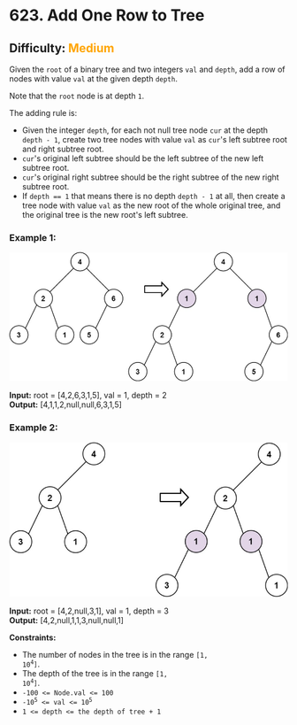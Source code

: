 # 623. Add One Row to Tree

## Difficulty: <span style="color: orange;" >Medium</span>

Given the `root` of a binary tree and two integers `val` and `depth`, add a row of nodes with value `val` at the given depth `depth`.

Note that the `root` node is at depth `1`.

The adding rule is:

- Given the integer `depth`, for each not null tree node `cur` at the depth `depth - 1`, create two tree nodes with value `val` as `cur`'s left subtree root and right subtree root.
- `cur`'s original left subtree should be the left subtree of the new left subtree root.
- `cur`'s original right subtree should be the right subtree of the new right subtree root.
- If `depth == 1` that means there is no depth `depth - 1` at all, then create a tree node with value `val` as the new root of the whole original tree, and the original tree is the new root's left subtree.

### Example 1:

![alt text](image.png)

**Input:** root = [4,2,6,3,1,5], val = 1, depth = 2 \
**Output:** [4,1,1,2,null,null,6,3,1,5]

### Example 2:

![alt text](image-1.png)

**Input:** root = [4,2,null,3,1], val = 1, depth = 3 \
**Output:** [4,2,null,1,1,3,null,null,1]

**Constraints:**

- The number of nodes in the tree is in the range <code>[1, 10<sup>4</sup>]</code>.
- The depth of the tree is in the range <code>[1, 10<sup>4</sup>]</code>.
- `-100 <= Node.val <= 100`
- <code>-10<sup>5</sup> <= val <= 10<sup>5</sup></code>
- `1 <= depth <= the depth of tree + 1`